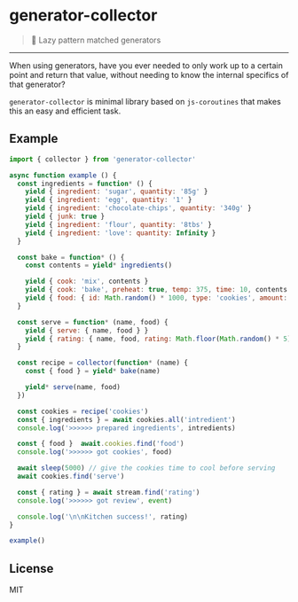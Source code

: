 # generator-collector
> :handbag: Lazy pattern matched generators
---

When using generators, have you ever needed to only work up to a certain point and return that value, without needing to know the internal specifics of that generator?

`generator-collector` is minimal library based on `js-coroutines` that makes this an easy and efficient task.

## Example

```js
import { collector } from 'generator-collector'

async function example () {
  const ingredients = function* () {
    yield { ingredient: 'sugar', quantity: '85g' }
    yield { ingredient: 'egg', quantity: '1' }
    yield { ingredient: 'chocolate-chips', quantity: '340g' }
    yield { junk: true }
    yield { ingredient: 'flour', quantity: '8tbs' }
    yield { ingredient: 'love': quantity: Infinity }
  }

  const bake = function* () {
    const contents = yield* ingredients()

    yield { cook: 'mix', contents } 
    yield { cook: 'bake', preheat: true, temp: 375, time: 10, contents }
    yield { food: { id: Math.random() * 1000, type: 'cookies', amount: 20 } }
  }

  const serve = function* (name, food) {
    yield { serve: { name, food } }
    yield { rating: { name, food, rating: Math.floor(Math.random() * 5) } }
  }

  const recipe = collector(function* (name) {
    const { food } = yield* bake(name)

    yield* serve(name, food)
  })

  const cookies = recipe('cookies')
  const { ingredients } = await cookies.all('intredient')
  console.log('>>>>>> prepared ingredients', intredients)

  const { food }  await.cookies.find('food')
  console.log('>>>>>> got cookies', food)

  await sleep(5000) // give the cookies time to cool before serving
  await cookies.find('serve')

  const { rating } = await stream.find('rating')
  console.log('>>>>>> got review', event)

  console.log('\n\nKitchen success!', rating)
}

example()
```

## License

MIT
